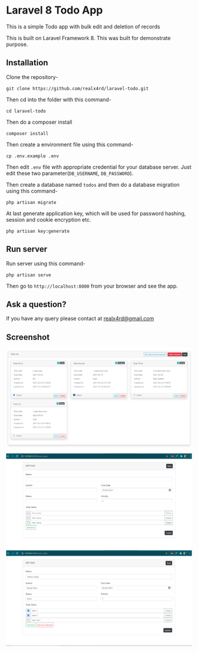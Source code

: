 # Laravel 8 Todo App

This is a simple Todo app with bulk edit and deletion of records

This is built on Laravel Framework 8. This was built for demonstrate purpose.

## Installation

Clone the repository-
```
git clone https://github.com/realx4rd/laravel-todo.git
```

Then cd into the folder with this command-
```
cd laravel-todo
```

Then do a composer install
```
composer install
```

Then create a environment file using this command-
```
cp .env.example .env
```

Then edit `.env` file with appropriate credential for your database server. Just edit these two parameter(`DB_USERNAME`, `DB_PASSWORD`).

Then create a database named `todos` and then do a database migration using this command-
```
php artisan migrate
```

At last generate application key, which will be used for password hashing, session and cookie encryption etc.
```
php artisan key:generate
```

## Run server

Run server using this command-
```
php artisan serve
```

Then go to `http://localhost:8000` from your browser and see the app.

## Ask a question?

If you have any query please contact at realx4rd@gmail.com

## Screenshot

![Todo List](/screenshot/1.png)
![Add Todo](/screenshot/2.png)
![Edit Todo](/screenshot/3.png)

